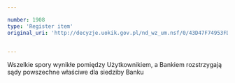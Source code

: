 ```yaml
---

number: 1908
type: 'Register item'
original_uri: 'http://decyzje.uokik.gov.pl/nd_wz_um.nsf/0/43D47F74953FDB97C125770C0049C374?OpenDocument'


---
```


Wszelkie spory wynikłe pomiędzy Użytkownikiem, a Bankiem rozstrzygają sądy powszechne właściwe dla siedziby Banku
